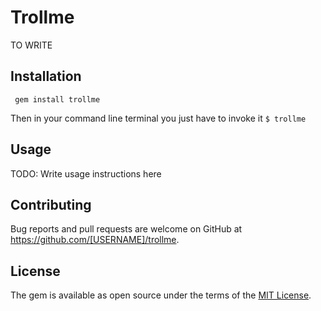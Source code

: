 # Trollme
 TO WRITE
## Installation
 ` gem install trollme`

Then in your command line terminal you just have to invoke it
`$ trollme`

## Usage

TODO: Write usage instructions here

## Contributing

Bug reports and pull requests are welcome on GitHub at https://github.com/[USERNAME]/trollme.

## License

The gem is available as open source under the terms of the [MIT License](https://opensource.org/licenses/MIT).
